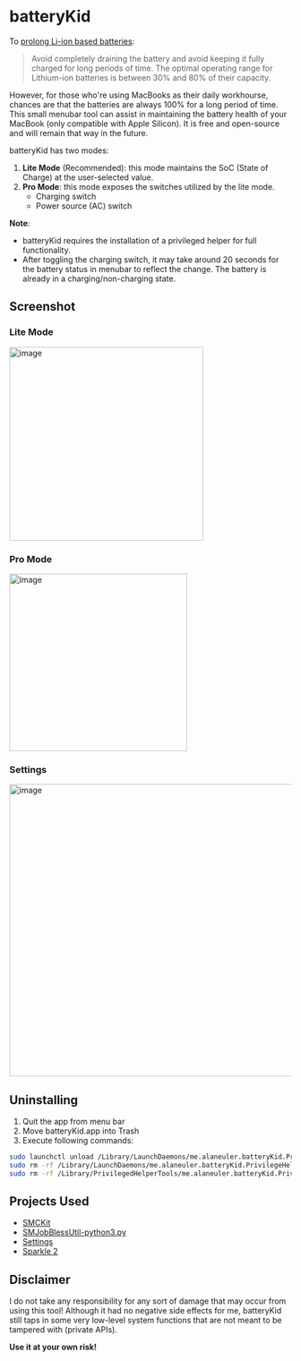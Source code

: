 # batteryKid
To [prolong Li-ion based 
batteries](https://batteryuniversity.com/article/bu-808-how-to-prolong-lithium-based-batteries):

> Avoid completely draining the battery and avoid keeping it fully charged for long periods of time. The optimal operating range for Lithium-ion batteries is between 30% and 80% of their capacity.

However, for those who're using MacBooks as their daily workhourse, chances are that the batteries are always 100% for a long period of time.
This small menubar tool can assist in maintaining the battery health of your MacBook (only compatible with Apple Silicon).
It is free and open-source and will remain that way in the future.

batteryKid has two modes:
1. **Lite Mode** (Recommended): this mode maintains the SoC (State of Charge) at the user-selected value.
2. **Pro Mode**: this mode exposes the switches utilized by the lite mode.
   - Charging switch
   - Power source (AC) switch

**Note**:
- batteryKid requires the installation of a privileged helper for full functionality.
- After toggling the charging switch, it may take around 20 seconds for the battery status in menubar to reflect the change. The battery is already in a charging/non-charging state.

## Screenshot
### Lite Mode
<img width="346" alt="image" src="https://github.com/alaneuler/batteryKid/assets/8054939/dc87697f-9759-4c0f-afc0-f51c18608877">

### Pro Mode
<img width="317" alt="image" src="https://github.com/alaneuler/batteryKid/assets/8054939/b0494311-4d1c-4551-a6c6-3f7a4d17f994">

### Settings
<img width="522" alt="image" src="https://github.com/alaneuler/batteryKid/assets/8054939/b8153d5a-245b-492b-a6ba-1bc865260b4d">

## Uninstalling
1. Quit the app from menu bar
2. Move batteryKid.app into Trash
3. Execute following commands:
```bash
sudo launchctl unload /Library/LaunchDaemons/me.alaneuler.batteryKid.PrivilegeHelper.plist
sudo rm -rf /Library/LaunchDaemons/me.alaneuler.batteryKid.PrivilegeHelper.plist
sudo rm -rf /Library/PrivilegedHelperTools/me.alaneuler.batteryKid.PrivilegeHelper
```

## Projects Used
- [SMCKit](https://github.com/beltex/SMCKit)
- [SMJobBlessUtil-python3.py](https://gist.github.com/mikeyh/89a1e2ecc6849ff6056b7391c5216799)
- [Settings](https://github.com/sindresorhus/Settings)
- [Sparkle 2](https://github.com/sparkle-project/Sparkle/)

## Disclaimer
I do not take any responsibility for any sort of damage that may occur from using this tool!
Although it had no negative side effects for me, 
batteryKid still taps in some very low-level system functions 
that are not meant to be tampered with (private APIs).

**Use it at your own risk!**
